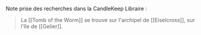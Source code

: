Note prise des recherches dans la CandleKeep Libraire :
>La [[Tomb of the Worm]] se trouve sur l'archipel de [[Eiselcross]], sur l'île de [[Gelier]].
> 